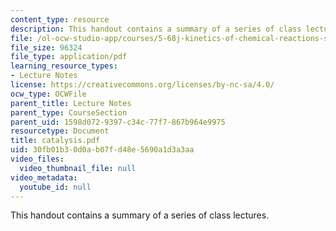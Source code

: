 ```yaml
---
content_type: resource
description: This handout contains a summary of a series of class lectures.
file: /ol-ocw-studio-app/courses/5-68j-kinetics-of-chemical-reactions-spring-2003/30fb01b30d0ab07fd48e5690a1d3a3aa_catalysis.pdf
file_size: 96324
file_type: application/pdf
learning_resource_types:
- Lecture Notes
license: https://creativecommons.org/licenses/by-nc-sa/4.0/
ocw_type: OCWFile
parent_title: Lecture Notes
parent_type: CourseSection
parent_uid: 1598d072-9397-c34c-77f7-867b964e9975
resourcetype: Document
title: catalysis.pdf
uid: 30fb01b3-0d0a-b07f-d48e-5690a1d3a3aa
video_files:
  video_thumbnail_file: null
video_metadata:
  youtube_id: null
---
```

This handout contains a summary of a series of class lectures.